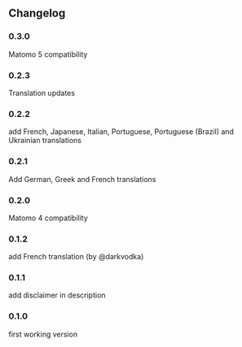 ## Changelog

### 0.3.0

Matomo 5 compatibility

### 0.2.3

Translation updates

### 0.2.2

add French, Japanese, Italian, Portuguese, Portuguese (Brazil) and Ukrainian translations


### 0.2.1

Add German, Greek and French translations 

### 0.2.0

Matomo 4 compatibility


### 0.1.2

add French translation (by @darkvodka)


### 0.1.1

add disclaimer in description


### 0.1.0

first working version

